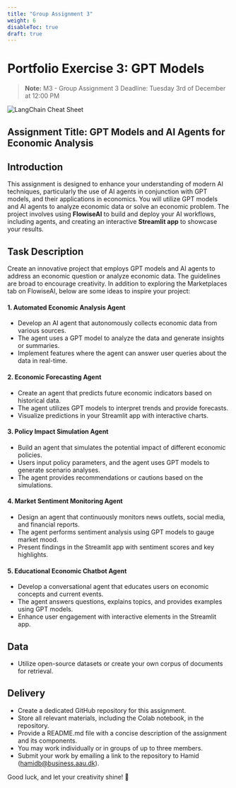 ```yaml
---
title: "Group Assignment 3"
weight: 6
disableToc: true
draft: true
---
```


# Portfolio Exercise 3: GPT Models
> **Note:** M3 - Group Assignment 3 Deadline: Tuesday 3rd of December at 12:00 PM

![LangChain Cheat Sheet](https://raw.githubusercontent.com/aaubs/ds-master/main/data/Images/langchain_cheatsheet.png)

<!-- ## Introduction

This assignment focuses on leveraging retrieval-augmented generation (RAG) techniques, particularly in the context of extracting and synthesizing information from various documents (or a document). You'll be using Langchain to implement these concepts and create a system that not only generates responses but also retrieves relevant information from a database.

## Objective

### Task Description

Your task is to create a system that uses RAG for extracting information from a set of documents or a document which can be either a scientific paper or report. This involves integrating a database to store vectors of document information and designing customized prompts to effectively use GPT models for generation. Here are some project ideas:

1. Build a QA system that retrieves information from a given set of documents (or a document) to answer complex queries.
2. Develop a tool for summarizing research papers, where the system extracts key points from a database of paper vectors.
3. Create a recommendation engine that suggests content based on user queries and retrieved document data.
4. Explore other innovative applications of RAG, such as automated content generation, data analysis, or any other creative use case you can envision.

### Key Components

- **Database Integration:** Set up a database to store and retrieve vectors representing document information.
- **Customized Prompts:** Design and implement prompts that effectively utilize GPT models for generation based on retrieved data.
- **RAG Implementation:** Use Langchain to integrate retrieval-augmented generation in your system. -->
## Assignment Title:  **GPT Models and AI Agents for Economic Analysis**

## Introduction  

This assignment is designed to enhance your understanding of modern AI techniques, particularly the use of AI agents in conjunction with GPT models, and their applications in economics. You will utilize GPT models and AI agents to analyze economic data or solve an economic problem. The project involves using **FlowiseAI** to build and deploy your AI workflows, including agents, and creating an interactive **Streamlit app** to showcase your results.  

## Task Description  

Create an innovative project that employs GPT models and AI agents to address an economic question or analyze economic data. The guidelines are broad to encourage creativity. In addition to exploring the Marketplaces tab on FlowiseAI, below are some ideas to inspire your project:  

#### 1. **Automated Economic Analysis Agent**  
- Develop an AI agent that autonomously collects economic data from various sources.  
- The agent uses a GPT model to analyze the data and generate insights or summaries.  
- Implement features where the agent can answer user queries about the data in real-time.  

#### 2. **Economic Forecasting Agent**  
- Create an agent that predicts future economic indicators based on historical data.  
- The agent utilizes GPT models to interpret trends and provide forecasts.  
- Visualize predictions in your Streamlit app with interactive charts.  

#### 3. **Policy Impact Simulation Agent**  
- Build an agent that simulates the potential impact of different economic policies.  
- Users input policy parameters, and the agent uses GPT models to generate scenario analyses.  
- The agent provides recommendations or cautions based on the simulations.  

#### 4. **Market Sentiment Monitoring Agent**  
- Design an agent that continuously monitors news outlets, social media, and financial reports.  
- The agent performs sentiment analysis using GPT models to gauge market mood.  
- Present findings in the Streamlit app with sentiment scores and key highlights.  

#### 5. **Educational Economic Chatbot Agent**  
- Develop a conversational agent that educates users on economic concepts and current events.  
- The agent answers questions, explains topics, and provides examples using GPT models.  
- Enhance user engagement with interactive elements in the Streamlit app.  

## Data

- Utilize open-source datasets or create your own corpus of documents for retrieval.

## Delivery

- Create a dedicated GitHub repository for this assignment.
- Store all relevant materials, including the Colab notebook, in the repository.
- Provide a README.md file with a concise description of the assignment and its components.
- You may work individually or in groups of up to three members.
- Submit your work by emailing a link to the repository to Hamid (hamidb@business.aau.dk).

Good luck, and let your creativity shine! 🎉 